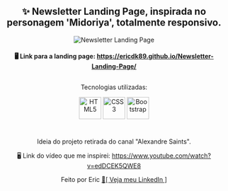 <div  style="text-align: center;">

  ## ✨ Newsletter Landing Page, inspirada no personagem 'Midoriya', totalmente responsivo. 

  <img witdh="500" title="Newsletter Landing Page" src="https://user-images.githubusercontent.com/68076508/161868653-2fcebeeb-870c-44fb-822c-8fb8b43b0bb5.gif">

  #### 🖥 Link para a landing page: https://ericdk89.github.io/Newsletter-Landing-Page/

  ##

  Tecnologias utilizadas: 

  <div style="display: inline_block">
  <img width="50" title="HTML5" src="https://cdn.jsdelivr.net/gh/devicons/devicon/icons/html5/html5-original.svg" />
  <img width="50" title="CSS3" src="https://cdn.jsdelivr.net/gh/devicons/devicon/icons/css3/css3-original.svg" />
  <img width="50" title="Bootstrap" src="https://cdn.jsdelivr.net/gh/devicons/devicon/icons/bootstrap/bootstrap-original.svg" />
  </div>
  
  #

  Ideia do projeto retirada do canal "Alexandre Saints". 

  🖥 Link do vídeo que me inspirei: https://www.youtube.com/watch?v=edDCEK5QWE8

  Feito por Eric <a href="https://www.linkedin.com/in/eric-macedo-9b47601b1/"> 🌌[ Veja meu LinkedIn ]</a>

</div>
